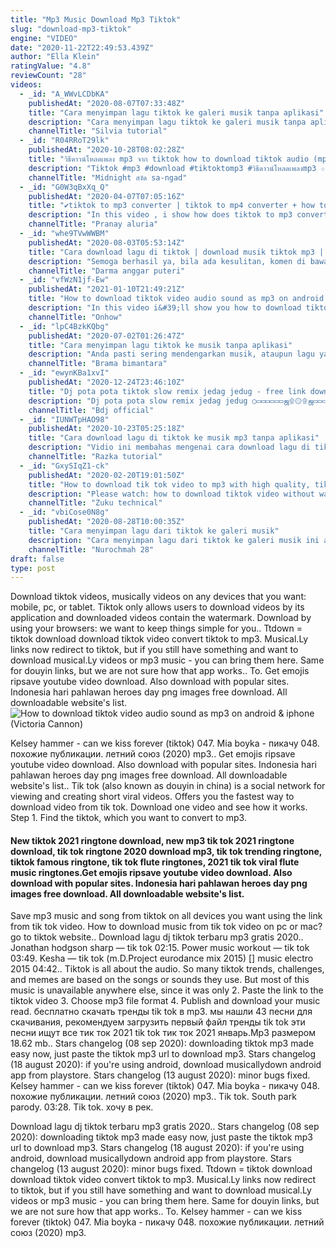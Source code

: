```yaml
---
title: "Mp3 Music Download Mp3 Tiktok"
slug: "download-mp3-tiktok"
engine: "VIDEO"
date: "2020-11-22T22:49:53.439Z"
author: "Ella Klein"
ratingValue: "4.8"
reviewCount: "28"
videos:
  - _id: "A_WWvLCDbKA"
    publishedAt: "2020-08-07T07:33:48Z"
    title: "Cara menyimpan lagu tiktok ke galeri musik tanpa aplikasi"
    description: "Cara menyimpan lagu tiktok ke galeri musik tanpa aplikasi - untuk kamu yang ingin menyimpan mendownload lagu dari aplikasi tiktok kamu bisa"
    channelTitle: "Silvia tutorial"
  - _id: "R04RRoT29lk"
    publishedAt: "2020-10-28T08:02:28Z"
    title: "วิธีดาวน์โหลดเพลง mp3 จาก tiktok how to download tiktok audio (mp3)"
    description: "Tiktok #mp3 #download #tiktoktomp3 #วิธีดาวน์โหลดเพลงmp3 ☆ ควรขยายหน้าจอแบบเต็ม และดูวิธีทำแนวตั้งจะเห็นวิธีทำส่วนด้านล่างทั้งหมด the screen should be"
    channelTitle: "Midnight สงัด sa-ngad"
  - _id: "G0W3qBxXq_Q"
    publishedAt: "2020-04-07T07:05:16Z"
    title: "✔️tiktok to mp3 converter | tiktok to mp4 converter + how to download tiktok video without watermark"
    description: "In this video , i show how does tiktok to mp3 converter works. It is same process for tiktok to mp4 converter as well. Additionally , i also show how to download"
    channelTitle: "Pranay aluria"
  - _id: "whe9TVwWWBM"
    publishedAt: "2020-08-03T05:53:14Z"
    title: "Cara download lagu di tiktok | download musik tiktok mp3 | cara terbaru!"
    description: "Semoga berhasil ya, bila ada kesulitan, komen di bawah yaa teman-teman :) terima kasih sudah mampir di channel ini, subscribe sebagai bentuk dukungan"
    channelTitle: "Darma anggar puteri"
  - _id: "vfWzN1jf-Ew"
    publishedAt: "2021-01-10T21:49:21Z"
    title: "How to download tiktok video audio sound as mp3 on android &amp;amp; iphone"
    description: "In this video i&#39;ll show you how to download tiktok video audio sound as mp3 on android &amp; iphone, sometimes you come across videos on tiktok with some"
    channelTitle: "Onhow"
  - _id: "lpC4BzkKQbg"
    publishedAt: "2020-07-02T01:26:47Z"
    title: "Cara menyimpan lagu tiktok ke musik tanpa aplikasi"
    description: "Anda pasti sering mendengarkan musik, ataupun lagu yang ada di tiktok, jika anda tertarik,pasti sangat ingin mendownload musik tersebut agar bisa tersimpan"
    channelTitle: "Brama bimantara"
  - _id: "ewynKBa1xvI"
    publishedAt: "2020-12-24T23:46:10Z"
    title: "Dj pota pota tiktok slow remix jedag jedug - free link download mp3"
    description: "Dj pota pota slow remix jedag jedug ○▭▭▭▭▭▭ஜ۩۞۩ஜ▭▭▭▭▭▭▭○ bantu » subscribe • like • share"
    channelTitle: "Bdj official"
  - _id: "IUNWTpHAO98"
    publishedAt: "2020-10-23T05:25:18Z"
    title: "Cara download lagu di tiktok ke musik mp3 tanpa aplikasi"
    description: "Vidio ini membahas mengenai cara download lagu di tiktok ke musik mp3 tanpa aplikasi dan semua hasil download akan disimpan ke galeri musik play"
    channelTitle: "Razka tutorial"
  - _id: "GxySIqZ1-ck"
    publishedAt: "2020-02-20T19:01:50Z"
    title: "How to download tik tok video to mp3 with high quality, tiktok video ko mp3 main kaise download kare"
    description: "Please watch: how to download tiktok video without watermark, save tiktok video without watermark"
    channelTitle: "Zuku technical"
  - _id: "vbiCose0N8g"
    publishedAt: "2020-08-28T10:00:35Z"
    title: "Cara menyimpan lagu dari tiktok ke galeri musik"
    description: "Cara menyimpan lagu dari tiktok ke galeri musik ini aku bikinin buat kalian yang pengen nyimpen lagu lagu yang ada di tiktok. Buat kalian yang suka main tiktok"
    channelTitle: "Nurochmah 28"
draft: false
type: post
---
```


Download tiktok videos, musically videos on any devices that you want: mobile, pc, or tablet. Tiktok only allows users to download videos by its application and downloaded videos contain the watermark. Download by using your browsers: we want to keep things simple for you.. Ttdown = tiktok download download tiktok video convert tiktok to mp3. Musical.Ly links now redirect to tiktok, but if you still have something and want to download musical.Ly videos or mp3 music - you can bring them here. Same for douyin links, but we are not sure how that app works.. To. Get emojis ripsave youtube video download. Also download with popular sites. Indonesia hari pahlawan heroes day png images free download. All downloadable website&#39;s list.
![How to download tiktok video audio sound as mp3 on android &amp; iphone (Victoria Cannon)](https://i.ytimg.com/vi/vfWzN1jf-Ew/hqdefault.jpg "How to download tiktok video audio sound as mp3 on android &amp; iphone (Mattie Stevens)")

Kelsey hammer - can we kiss forever (tiktok) 047. Mia boyka - пикачу 048. похожие публикации. летний союз (2020) mp3.. Get emojis ripsave youtube video download. Also download with popular sites. Indonesia hari pahlawan heroes day png images free download. All downloadable website&#39;s list.. Tik tok (also known as douyin in china) is a social network for viewing and creating short viral videos. Offers you the fastest way to download video from tik tok. Download one video and see how it works. Step 1. Find the tiktok, which you want to convert to mp3.
<!--inArticleAds-->

<!--galleryOne-->

#### New tiktok 2021 ringtone download, new mp3 tik tok 2021 ringtone download, tik tok ringtone 2020 download mp3, tik tok trending ringtone, tiktok famous ringtone, tik tok flute ringtones, 2021 tik tok viral flute music ringtones.Get emojis ripsave youtube video download. Also download with popular sites. Indonesia hari pahlawan heroes day png images free download. All downloadable website&#39;s list.
<!--inArticleAds-->

<!--galleryTwo-->

Save mp3 music and song from tiktok on all devices you want using the link from tik tok video. How to download music from tik tok video on pc or mac? go to tiktok website.. Download lagu dj tiktok terbaru mp3 gratis 2020.. Jonathan hodgson sharp — tik tok 02:15. Power music workout — tik tok 03:49. Kesha — tik tok (m.D.Project eurodance mix 2015) [] music electro 2015 04:42.. Tiktok is all about the audio. So many tiktok trends, challenges, and memes are based on the songs or sounds they use. But most of this music is unavailable anywhere else, since it was only 2. Paste the link to the tiktok video 3. Choose mp3 file format 4. Publish and download your music read. бесплатно скачать тренды tik tok в mp3. мы нашли 43 песни для скачивания, рекомендуем загрузить первый файл тренды tik tok эти песни ищут все тик ток 2021 tik tok тик ток 2021 январь.Mp3 размером 18.62 mb.. Stars changelog (08 sep 2020): downloading tiktok mp3 made easy now, just paste the tiktok mp3 url to download mp3. Stars changelog (18 august 2020): if you&#39;re using android, download musicallydown android app from playstore. Stars changelog (13 august 2020): minor bugs fixed. Kelsey hammer - can we kiss forever (tiktok) 047. Mia boyka - пикачу 048. похожие публикации. летний союз (2020) mp3.. Tik tok. South park parody. 03:28. Tik tok. хочу в рек.
<!--galleryThree-->

Download lagu dj tiktok terbaru mp3 gratis 2020.. Stars changelog (08 sep 2020): downloading tiktok mp3 made easy now, just paste the tiktok mp3 url to download mp3. Stars changelog (18 august 2020): if you&#39;re using android, download musicallydown android app from playstore. Stars changelog (13 august 2020): minor bugs fixed. Ttdown = tiktok download download tiktok video convert tiktok to mp3. Musical.Ly links now redirect to tiktok, but if you still have something and want to download musical.Ly videos or mp3 music - you can bring them here. Same for douyin links, but we are not sure how that app works.. To. Kelsey hammer - can we kiss forever (tiktok) 047. Mia boyka - пикачу 048. похожие публикации. летний союз (2020) mp3.